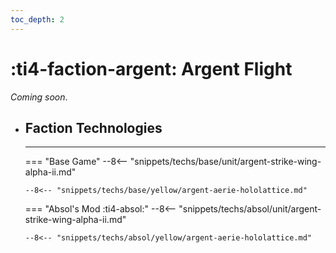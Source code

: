 ```yaml
---
toc_depth: 2
---
```


# :ti4-faction-argent: Argent Flight

_Coming soon_.

<div class="grid cards" markdown>

-   ## __Faction Technologies__

    ---
    === "Base Game"
        --8<-- "snippets/techs/base/unit/argent-strike-wing-alpha-ii.md"

        --8<-- "snippets/techs/base/yellow/argent-aerie-hololattice.md"

    === "Absol's Mod :ti4-absol:"
        --8<-- "snippets/techs/absol/unit/argent-strike-wing-alpha-ii.md"

        --8<-- "snippets/techs/absol/yellow/argent-aerie-hololattice.md"

</div>